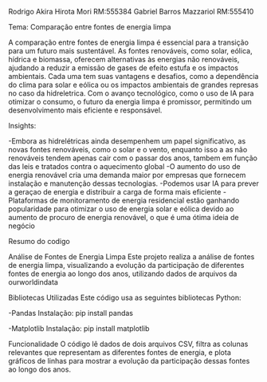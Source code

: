Rodrigo Akira Hirota Mori RM:555384
Gabriel Barros Mazzariol RM:555410

Tema: Comparação entre fontes de energia limpa

A comparação entre fontes de energia limpa é essencial para a transição para um futuro mais sustentável. As fontes renováveis, como solar, eólica, hídrica e biomassa, oferecem alternativas às energias não renováveis, ajudando a reduzir a emissão de gases de efeito estufa e os impactos ambientais. Cada uma tem suas vantagens e desafios, como a dependência do clima para solar e eólica ou os impactos ambientais de grandes represas no caso da hidreletrica. Com o avanço tecnológico, como o uso de IA para otimizar o consumo, o futuro da energia limpa é promissor, permitindo um desenvolvimento mais eficiente e responsável.

Insights:


-Embora as hidrelétricas ainda desempenhem um papel significativo, as novas fontes renováveis, como o solar e o vento, enquanto isso a as não renováveis tendem apenas cair com o passar dos anos, tambem em função das leis e tratados contra o aquecimento global
-O aumento do uso de energia renovável cria uma demanda maior por empresas que fornecem instalação e manutenção dessas tecnologias.
-Podemos usar IA para prever a geraçao de energia e distribuir a carga de forma mais eficiente
-Plataformas de monitoramento de energia residencial estão ganhando popularidade para otimizar o uso de energia solar e eólica devido ao aumento de procuro de energia renovável, o que é uma ótima ideia de negócio 


Resumo do codigo

Análise de Fontes de Energia Limpa
Este projeto realiza a análise de fontes de energia limpa, visualizando a evolução da participação de diferentes fontes de energia ao longo dos anos, utilizando dados de arquivos da ourworldindata

Bibliotecas Utilizadas
Este código usa as seguintes bibliotecas Python:

-Pandas
Instalação: pip install pandas

-Matplotlib
Instalação: pip install matplotlib


Funcionalidade
O código lê dados de dois arquivos CSV, filtra as colunas relevantes que representam as diferentes fontes de energia, e plota gráficos de linhas para mostrar a evolução da participação dessas fontes ao longo dos anos.


